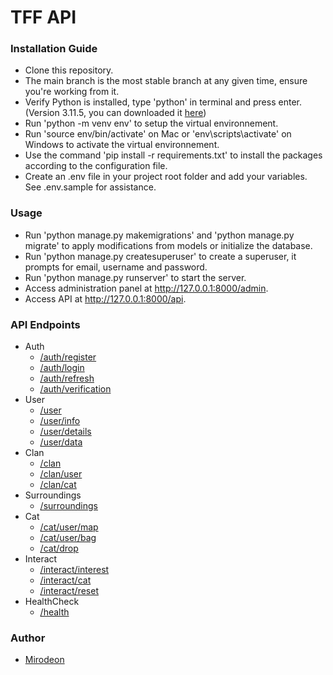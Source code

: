 # TFF API
### Installation Guide
* Clone this repository.
* The main branch is the most stable branch at any given time, ensure you're working from it.
* Verify Python is installed, type 'python' in terminal and press enter. 
(Version 3.11.5, you can downloaded it [here](https://www.python.org))
* Run 'python -m venv env' to setup the virtual environnement.
* Run 'source env/bin/activate' on Mac or 'env\scripts\activate' on Windows to activate the virtual environnement.
* Use the command 'pip install -r requirements.txt' to install the packages according to the configuration file.
* Create an .env file in your project root folder and add your variables. See .env.sample for assistance.
### Usage
* Run 'python manage.py makemigrations' and 'python manage.py migrate' to apply modifications from models or initialize the database.
* Run 'python manage.py createsuperuser' to create a superuser, it prompts for email, username and password.
* Run 'python manage.py runserver' to start the server.
* Access administration panel at http://127.0.0.1:8000/admin.
* Access API at http://127.0.0.1:8000/api.
### API Endpoints
+ Auth   
   * [/auth/register](https://github.com/Mirodeon/TFF-API/blob/main/documentation/auth/auth_register.md)   
   * [/auth/login](https://github.com/Mirodeon/TFF-API/blob/main/documentation/auth/auth_login.md)   
   * [/auth/refresh](https://github.com/Mirodeon/TFF-API/blob/main/documentation/auth/auth_refresh.md) 
   * [/auth/verification](https://github.com/Mirodeon/TFF-API/blob/main/documentation/auth/auth_refresh.md) 
+ User   
   * [/user](https://github.com/Mirodeon/TFF-API/blob/main/documentation/user/user.md) 
   * [/user/info](https://github.com/Mirodeon/TFF-API/blob/main/documentation/user/user_info.md)
   * [/user/details](https://github.com/Mirodeon/TFF-API/blob/main/documentation/user/user_details.md)
   * [/user/data](https://github.com/Mirodeon/TFF-API/blob/main/documentation/user/user_data.md)
+ Clan 
   * [/clan](https://github.com/Mirodeon/TFF-API/blob/main/documentation/clan/clan.md) 
   * [/clan/user](https://github.com/Mirodeon/TFF-API/blob/main/documentation/clan/clan_user.md)
   * [/clan/cat](https://github.com/Mirodeon/TFF-API/blob/main/documentation/clan/clan_cat.md)
+ Surroundings 
   * [/surroundings](https://github.com/Mirodeon/TFF-API/blob/main/documentation/surroundings/surroundings.md)
+ Cat
   * [/cat/user/map](https://github.com/Mirodeon/TFF-API/blob/main/documentation/cat/cat_user_map.md) 
   * [/cat/user/bag](https://github.com/Mirodeon/TFF-API/blob/main/documentation/cat/cat_user_bag.md)
   * [/cat/drop](https://github.com/Mirodeon/TFF-API/blob/main/documentation/cat/cat_drop.md)
+ Interact
   * [/interact/interest](https://github.com/Mirodeon/TFF-API/blob/main/documentation/interact/clan.md) 
   * [/interact/cat](https://github.com/Mirodeon/TFF-API/blob/main/documentation/interact/clan_user.md)
   * [/interact/reset](https://github.com/Mirodeon/TFF-API/blob/main/documentation/interact/clan_cat.md)
+ HealthCheck
   * [/health](https://github.com/Mirodeon/TFF-API/blob/main/documentation/healthCheck/surroundings.md)
### Author
* [Mirodeon](https://https://github.com/Mirodeon)

